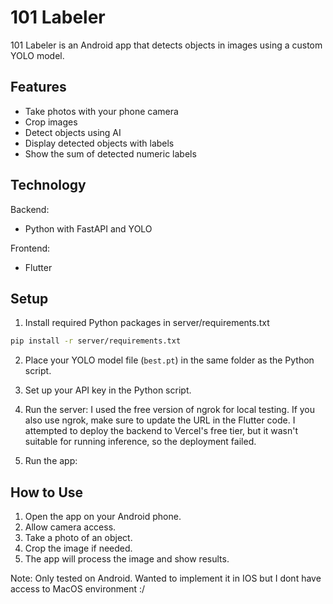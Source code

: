 # 101 Labeler

101 Labeler is an Android app that detects objects in images using a custom YOLO model.

## Features

- Take photos with your phone camera
- Crop images
- Detect objects using AI
- Display detected objects with labels
- Show the sum of detected numeric labels

## Technology

Backend:
- Python with FastAPI and YOLO

Frontend:
- Flutter

## Setup

1. Install required Python packages in server/requirements.txt
```bash
pip install -r server/requirements.txt
```

2. Place your YOLO model file (`best.pt`) in the same folder as the Python script.

3. Set up your API key in the Python script.

4. Run the server:
I used the free version of ngrok for local testing. If you also use ngrok, make sure to update the URL in the Flutter code. I attempted to deploy the backend to Vercel's free tier, but it wasn't suitable for running inference, so the deployment failed.

5. Run the app:
## How to Use

1. Open the app on your Android phone.
2. Allow camera access.
3. Take a photo of an object.
4. Crop the image if needed.
5. The app will process the image and show results.

Note: Only tested on Android. Wanted to implement it in IOS but I dont have access to MacOS environment :/